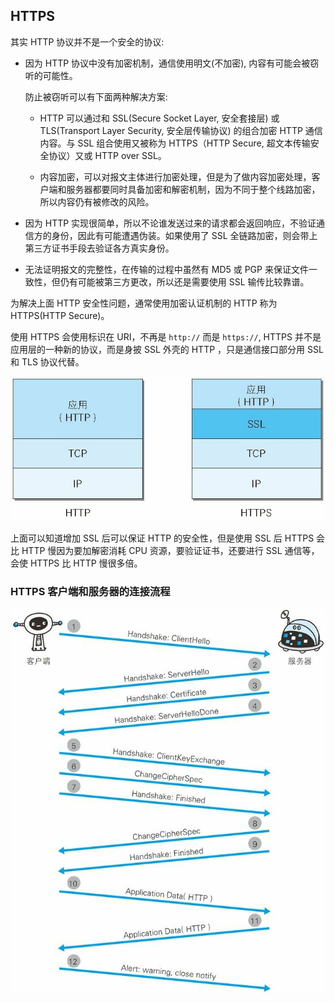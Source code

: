 ## HTTPS

其实 HTTP 协议并不是一个安全的协议:

- 因为 HTTP 协议中没有加密机制，通信使用明文(不加密), 内容有可能会被窃听的可能性。

  防止被窃听可以有下面两种解决方案:

  - HTTP 可以通过和 SSL(Secure Socket Layer, 安全套接层) 或 TLS(Transport Layer Security, 安全层传输协议) 的组合加密 HTTP 通信内容。与 SSL 组合使用又被称为 HTTPS（HTTP Secure, 超文本传输安全协议）又或 HTTP over SSL。

  - 内容加密，可以对报文主体进行加密处理，但是为了做内容加密处理，客户端和服务器都要同时具备加密和解密机制，因为不同于整个线路加密，所以内容仍有被修改的风险。

- 因为 HTTP 实现很简单，所以不论谁发送过来的请求都会返回响应，不验证通信方的身份，因此有可能遭遇伪装。如果使用了 SSL 全链路加密，则会带上第三方证书手段去验证各方真实身份。

- 无法证明报文的完整性，在传输的过程中虽然有 MD5 或 PGP 来保证文件一致性，但仍有可能被第三方更改，所以还是需要使用 SSL 输传比较靠谱。


为解决上面 HTTP 安全性问题，通常使用加密认证机制的 HTTP 称为 HTTPS(HTTP Secure)。

使用 HTTPS 会使用标识在 URI，不再是 `http://` 而是 `https://`, HTTPS 并不是应用层的一种新的协议，而是身披 SSL 外壳的 HTTP ，只是通信接口部分用 SSL 和 TLS 协议代替。

![](./images/HTTPS.png)

上面可以知道增加 SSL 后可以保证 HTTP 的安全性，但是使用 SSL 后 HTTPS 会比 HTTP 慢因为要加解密消耗 CPU 资源，要验证证书，还要进行 SSL 通信等，会使 HTTPS 比 HTTP 慢很多倍。


### HTTPS 客户端和服务器的连接流程

![](./images/https-connect.png)